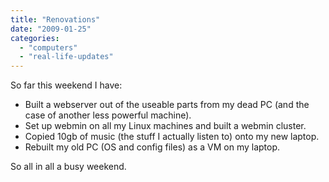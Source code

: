 ```yaml
---
title: "Renovations"
date: "2009-01-25"
categories: 
  - "computers"
  - "real-life-updates"
---
```


So far this weekend I have:

- Built a webserver out of the useable parts from my dead PC (and the case of another less powerful machine).
- Set up webmin on all my Linux machines and built a webmin cluster.
- Copied 10gb of music (the stuff I actually listen to) onto my new laptop.
- Rebuilt my old PC (OS and config files) as a VM on my laptop.

So all in all a busy weekend.
